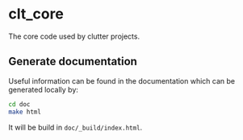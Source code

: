 # clt_core

The core code used by clutter projects.


## Generate documentation

Useful information can be found in the documentation which can be generated locally by:


```bash
cd doc
make html
```

It will be build in `doc/_build/index.html`.